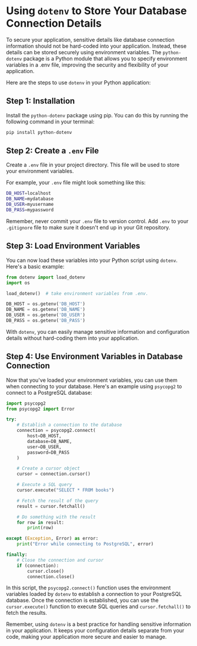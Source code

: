 # Using `dotenv` to Store Your Database Connection Details

To secure your application, sensitive details like database connection information should not be hard-coded into your application. Instead, these details can be stored securely using environment variables. The `python-dotenv` package is a Python module that allows you to specify environment variables in a .env file, improving the security and flexibility of your application.

Here are the steps to use `dotenv` in your Python application:

## Step 1: Installation

Install the `python-dotenv` package using pip. You can do this by running the following command in your terminal:

```bash
pip install python-dotenv
```

## Step 2: Create a `.env` File

Create a `.env` file in your project directory. This file will be used to store your environment variables. 

For example, your `.env` file might look something like this:

```bash
DB_HOST=localhost
DB_NAME=mydatabase
DB_USER=myusername
DB_PASS=mypassword
```

Remember, never commit your `.env` file to version control. Add `.env` to your `.gitignore` file to make sure it doesn't end up in your Git repository.

## Step 3: Load Environment Variables

You can now load these variables into your Python script using `dotenv`. Here's a basic example:

```python
from dotenv import load_dotenv
import os

load_dotenv()  # take environment variables from .env.

DB_HOST = os.getenv('DB_HOST')
DB_NAME = os.getenv('DB_NAME')
DB_USER = os.getenv('DB_USER')
DB_PASS = os.getenv('DB_PASS')
```

With `dotenv`, you can easily manage sensitive information and configuration details without hard-coding them into your application.

## Step 4: Use Environment Variables in Database Connection

Now that you've loaded your environment variables, you can use them when connecting to your database. Here's an example using `psycopg2` to connect to a PostgreSQL database:

```python
import psycopg2
from psycopg2 import Error

try:
    # Establish a connection to the database
    connection = psycopg2.connect(
        host=DB_HOST,
        database=DB_NAME,
        user=DB_USER,
        password=DB_PASS
    )

    # Create a cursor object
    cursor = connection.cursor()

    # Execute a SQL query
    cursor.execute("SELECT * FROM books")

    # Fetch the result of the query
    result = cursor.fetchall()

    # Do something with the result
    for row in result:
        print(row)

except (Exception, Error) as error:
    print("Error while connecting to PostgreSQL", error)

finally:
    # Close the connection and cursor
    if (connection):
        cursor.close()
        connection.close()
```

In this script, the `psycopg2.connect()` function uses the environment variables loaded by `dotenv` to establish a connection to your PostgreSQL database. Once the connection is established, you can use the `cursor.execute()` function to execute SQL queries and `cursor.fetchall()` to fetch the results.

Remember, using `dotenv` is a best practice for handling sensitive information in your application. It keeps your configuration details separate from your code, making your application more secure and easier to manage.
